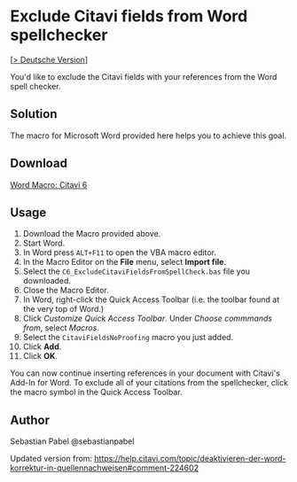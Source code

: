 # Exclude Citavi fields from Word spellchecker

[[> Deutsche Version](readme.de.md)]

You'd like to exclude the Citavi fields with your references from the Word spell checker.

## Solution
The macro for Microsoft Word provided here helps you to achieve this goal.

## Download
[Word Macro: Citavi 6](C6_ExcludeCitaviFieldsFromSpellCheck.bas)

## Usage

1. Download the Macro provided above.
1. Start Word.
1. In Word press `ALT+F11` to open the VBA macro editor.
1. In the Macro Editor on the **File**  menu, select **Import file**.
1. Select the `C6_ExcludeCitaviFieldsFromSpellCheck.bas` file you downloaded.
1. Close the Macro Editor.
1. In Word, right-click the Quick Access Toolbar (i.e. the toolbar found at the very top of Word.)
1. Click *Customize Quick Access Toolbar*. Under *Choose commmands from*, select *Macros*.
1. Select the `CitaviFieldsNoProofing` macro you just added.
1. Click **Add**.
1. Click **OK**.

You can now continue inserting references in your document with Citavi's Add-In for Word. To exclude all of your citations from the spellchecker, click the macro symbol in the Quick Access Toolbar. 


## Author
Sebastian Pabel @sebastianpabel

Updated version from: https://help.citavi.com/topic/deaktivieren-der-word-korrektur-in-quellennachweisen#comment-224602
